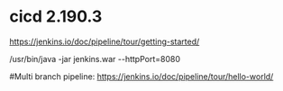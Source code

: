 # cicd 2.190.3

https://jenkins.io/doc/pipeline/tour/getting-started/

/usr/bin/java -jar jenkins.war --httpPort=8080

#Multi branch pipeline: https://jenkins.io/doc/pipeline/tour/hello-world/
